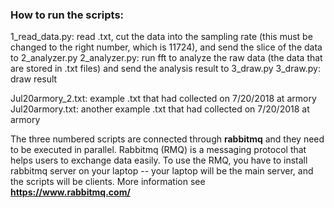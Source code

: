 ### How to run the scripts:

1_read_data.py: read .txt, cut the data into the sampling rate (this must be changed to the right number, which is 11724), and send the slice of the data to 2_analyzer.py
2_analyzer.py: run fft to analyze the raw data (the data that are stored in .txt files) and send the analysis result to 3_draw.py
3_draw.py: draw result

Jul20armory_2.txt: example .txt that had collected on 7/20/2018 at armory
Jul20armory.txt: another example .txt that had collected on 7/20/2018 at armory

The three numbered scripts are connected through **rabbitmq** and they need to be executed in parallel. Rabbitmq (RMQ) is a messaging protocol that helps users to exchange data easily.
To use the RMQ, you have to install rabbitmq server on your laptop -- your laptop will be the main server, and the scripts will be clients.
More information see **https://www.rabbitmq.com/**
